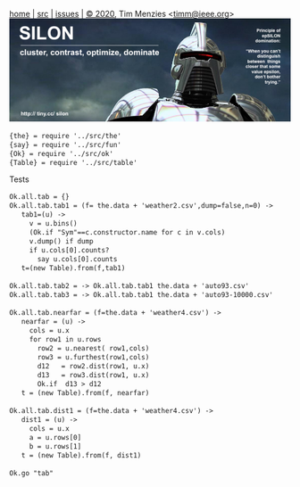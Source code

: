 <a name=top>&nbsp;<p></a>       
[home](http://tiny.cc/silon#top) |
[src](https://github.com/timm/silon/raw/master/src) | 
[issues](http://tiny.cc/silon) |
<a href="https://github.com/timm/silon/raw/master/raw/master/LICENSE.md">&copy; 2020</a>, Tim Menzies <<a href="mailto:timm@ieee.org">timm&commat;ieee.org</a>>
<br> [<img width=900 src="https://github.com/timm/silon/raw/master/etc/img/banner.jpg">](http://tiny.cc/silon)<br>


    {the} = require '../src/the'
    {say} = require '../src/fun'
    {Ok} = require '../src/ok'
    {Table} = require '../src/table'

Tests

    Ok.all.tab = {}
    Ok.all.tab.tab1 = (f= the.data + 'weather2.csv',dump=false,n=0) ->
       tab1=(u) ->
         v = u.bins()
         (Ok.if "Sym"==c.constructor.name for c in v.cols)
         v.dump() if dump
         if u.cols[0].counts?
           say u.cols[0].counts
       t=(new Table).from(f,tab1)

    Ok.all.tab.tab2 = -> Ok.all.tab.tab1 the.data + 'auto93.csv'
    Ok.all.tab.tab3 = -> Ok.all.tab.tab1 the.data + 'auto93-10000.csv'

    Ok.all.tab.nearfar = (f=the.data + 'weather4.csv') ->
       nearfar = (u) ->
         cols = u.x
         for row1 in u.rows
           row2 = u.nearest( row1,cols)
           row3 = u.furthest(row1,cols)
           d12   = row2.dist(row1, u.x)
           d13   = row3.dist(row1, u.x)
           Ok.if  d13 > d12
       t = (new Table).from(f, nearfar) 

    Ok.all.tab.dist1 = (f=the.data + 'weather4.csv') ->
       dist1 = (u) ->
         cols = u.x 
         a = u.rows[0]
         b = u.rows[1]
       t = (new Table).from(f, dist1)

    Ok.go "tab"
